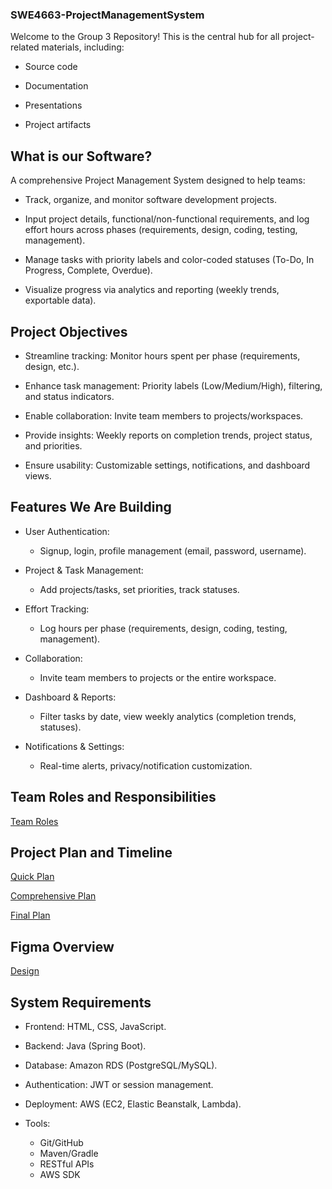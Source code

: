 ### SWE4663-ProjectManagementSystem
Welcome to the Group 3 Repository! This is the central hub for all project-related materials, including:

* Source code

* Documentation

* Presentations

* Project artifacts


## What is our Software?
A comprehensive Project Management System designed to help teams:

* Track, organize, and monitor software development projects.

* Input project details, functional/non-functional requirements, and log effort hours across phases (requirements, design, coding, testing, management).

* Manage tasks with priority labels and color-coded statuses (To-Do, In Progress, Complete, Overdue).

* Visualize progress via analytics and reporting (weekly trends, exportable data).

## Project Objectives
* Streamline tracking: Monitor hours spent per phase (requirements, design, etc.).

* Enhance task management: Priority labels (Low/Medium/High), filtering, and status indicators.

* Enable collaboration: Invite team members to projects/workspaces.
  
* Provide insights: Weekly reports on completion trends, project status, and priorities.

* Ensure usability: Customizable settings, notifications, and dashboard views.

## Features We Are Building
* User Authentication:

  * Signup, login, profile management (email, password, username).

* Project & Task Management:

  * Add projects/tasks, set priorities, track statuses.

* Effort Tracking:

  * Log hours per phase (requirements, design, coding, testing, management).

* Collaboration:

  * Invite team members to projects or the entire workspace.

* Dashboard & Reports:

  * Filter tasks by date, view weekly analytics (completion trends, statuses).

* Notifications & Settings:
  * Real-time alerts, privacy/notification customization.

## Team Roles and Responsibilities
[Team Roles](https://github.com/shams-hasan/SWE4663-ProjectManagementSystem/blob/24300b7e6ecdd354d7fbd5280497044433cb4bfb/TEAM_ROLES.md)

## Project Plan and Timeline
[Quick Plan](https://github.com/shams-hasan/SWE4663-ProjectManagementSystem/tree/e83ca0a9d51b1926d2b4169e396977dffec52f27/Quick-Plan)

[Comprehensive Plan](https://github.com/shams-hasan/SWE4663-ProjectManagementSystem/tree/f31ab846c9ce5dc77d90b4a8b7ca53a67be90bdd/Planning-Docs/Comprehensive-Plan)

[Final Plan](https://github.com/shams-hasan/SWE4663-ProjectManagementSystem/blob/696b3fae199f541e36b009f8d844956f2138d321/Planning-Docs/Project%20Management%20System%20-%20Final%20Deliverable.pdf)

## Figma Overview
[Design](https://www.figma.com/design/jRYTNzo9M1GnBkCyooxyLN/SPM-Spring-25?node-id=0-1&t=h6IwyEXEm1LJBId4-1)

## System Requirements
 * Frontend: HTML, CSS, JavaScript.
 * Backend: Java (Spring Boot).
 * Database: Amazon RDS (PostgreSQL/MySQL).
 * Authentication: JWT or session management.
 * Deployment: AWS (EC2, Elastic Beanstalk, Lambda).
 * Tools:

    * Git/GitHub
    * Maven/Gradle
    * RESTful APIs
    * AWS SDK
